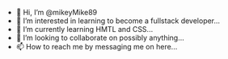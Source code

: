 - 👋 Hi, I’m @mikeyMike89
- 👀 I’m interested in learning to become a fullstack developer...
- 🌱 I’m currently learning HMTL and CSS...
- 💞️ I’m looking to collaborate on possibly anything...
- 📫 How to reach me by messaging me on here...

<!---
mikeyMike89/mikeyMike89 is a ✨ special ✨ repository because its `README.md` (this file) appears on your GitHub profile.
You can click the Preview link to take a look at your changes.
--->
